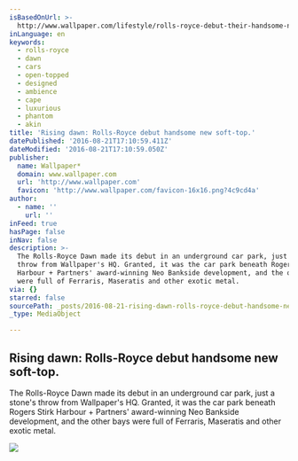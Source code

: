 ```yaml
---
isBasedOnUrl: >-
  http://www.wallpaper.com/lifestyle/rolls-royce-debut-their-handsome-new-soft-top
inLanguage: en
keywords:
  - rolls-royce
  - dawn
  - cars
  - open-topped
  - designed
  - ambience
  - cape
  - luxurious
  - phantom
  - akin
title: 'Rising dawn: Rolls-Royce debut handsome new soft-top.'
datePublished: '2016-08-21T17:10:59.411Z'
dateModified: '2016-08-21T17:10:59.050Z'
publisher:
  name: Wallpaper*
  domain: www.wallpaper.com
  url: 'http://www.wallpaper.com'
  favicon: 'http://www.wallpaper.com/favicon-16x16.png?4c9cd4a'
author:
  - name: ''
    url: ''
inFeed: true
hasPage: false
inNav: false
description: >-
  The Rolls-Royce Dawn made its debut in an underground car park, just a stone's
  throw from Wallpaper's HQ. Granted, it was the car park beneath Rogers Stirk
  Harbour + Partners' award-winning Neo Bankside development, and the other bays
  were full of Ferraris, Maseratis and other exotic metal.
via: {}
starred: false
sourcePath: _posts/2016-08-21-rising-dawn-rolls-royce-debut-handsome-new-soft-top.md
_type: MediaObject

---
```

<article style=""><h1>Rising dawn: Rolls-Royce debut handsome new soft-top.</h1><p>The Rolls-Royce Dawn made its debut in an underground car park, just a stone's throw from Wallpaper's HQ. Granted, it was the car park beneath Rogers Stirk Harbour + Partners' award-winning Neo Bankside development, and the other bays were full of Ferraris, Maseratis and other exotic metal.</p><img src="https://s3-us-west-2.amazonaws.com/the-grid-img/p/4e9722ec934a561a202db1ac3eff4119777420ed.jpg" /></article>